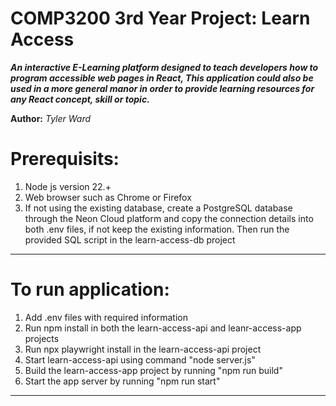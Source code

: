 COMP3200 3rd Year Project: Learn Access
======================================

***An interactive E-Learning platform designed to teach developers how to program accessible web pages in React, This application could also be used in a more general manor in order to provide learning resources for any React concept, skill or topic.***

**Author:** *Tyler Ward*

# Prerequisits:
1. Node js version 22.+
2. Web browser such as Chrome or Firefox
3. If not using the existing database, create a PostgreSQL database through the Neon Cloud platform and copy the connection details into both .env files, if not keep the existing information. Then run the provided SQL script in the learn-access-db project

---

# To run application:
1. Add .env files with required information
2. Run npm install in both the learn-access-api and leanr-access-app projects
3. Run npx playwright install in the learn-access-api project
4. Start learn-access-api using command "node server.js"
5. Build the learn-access-app project by running "npm run build"
6. Start the app server by running "npm run start"

---
